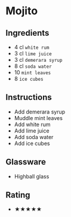 # Mojito

## Ingredients
- 4 cl `white rum`
- 3 cl `lime juice`
- 3 cl `demerara syrup`
- 8 cl `soda water`
- 10 `mint leaves`
- 8 `ice cubes`

## Instructions
- Add demerara syrup
- Muddle mint leaves
- Add white rum
- Add lime juice
- Add soda water
- Add ice cubes

## Glassware
- Highball glass

## Rating
- ★★★★★
